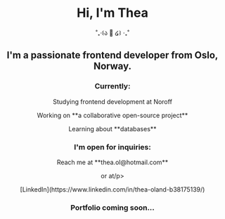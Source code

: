 <h1 align="center">Hi, I'm Thea</h1>
<p align="center">˚₊‧꒰ა 🎀 ໒꒱ ‧₊˚</p>

<h2 align="center">I'm a passionate frontend developer from Oslo, Norway.</h2>

<h3 align="center">Currently:</h3>
<p align="center">Studying frontend development at Noroff</p>
<p align="center">Working on **a collaborative open-source project**</p>
<p align="center">Learning about **databases**</p>


<h3 align="center">I'm open for inquiries:</h3>
<p align="center">Reach me at **thea.ol@hotmail.com**</p>
<p align="center">or at/p>
<p align="center">[LinkedIn](https://www.linkedin.com/in/thea-oland-b38175139/)</p>

<h3 align="center">Portfolio coming soon...</h3>
